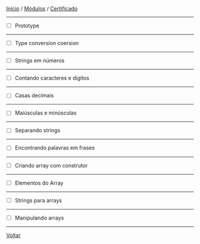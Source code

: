 [Início](https://github.com/Thalyalm/rocketseat-trilha-fundamentar) /
[Módulos](https://github.com/Thalyalm/rocketseat-trilha-fundamentar/tree/main/modulos/readme.md) /
[Certificado](https://github.com/Thalyalm/rocketseat-trilha-fundamentar/tree/main/certificado)

---

- [ ] Prototype

---

- [ ] Type conversion coersion

---

- [ ] Strings em números

---

- [ ] Contando caracteres e digitos

---

- [ ] Casas decimais

---

- [ ] Maiúsculas e minúsculas

---

- [ ] Separando strings

---

- [ ] Encontrando palavras em frases

---

- [ ] Criando array com construtor

---

- [ ] Elementos do Array

---

- [ ] Strings para arrays

---

- [ ] Manipulando arrays

---

[Voltar](/modulos/guia-estelar-javascript/readme.md)